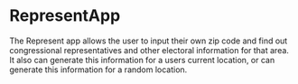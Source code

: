 # RepresentApp

The Represent app allows the user to input their own zip code and find out congressional representatives and other electoral information for that area. It also can generate this information for a users current location, or can generate this information for a random location. 
